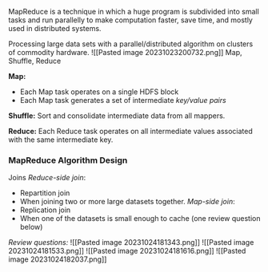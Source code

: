 MapReduce is a technique in which a huge program is subdivided into small tasks and run parallelly to make computation faster, save time, and mostly used in distributed systems.

Processing large data sets with a parallel/distributed algorithm on clusters of commodity hardware.
![[Pasted image 20231023200732.png]]
 Map, Shuffle, Reduce

**Map:**
- Each Map task operates on a single HDFS block
- Each Map task generates a set of intermediate *key/value pairs*

**Shuffle:**
Sort and consolidate intermediate data from all mappers.

**Reduce:**
Each Reduce task operates on all intermediate values associated with the same intermediate key.

### MapReduce Algorithm Design
Joins
*Reduce-side join*: 
- Repartition join
- When joining two or more large datasets together.
*Map-side join*: 
- Replication join
- When one of the datasets is small enough to cache
(one review question below)

*Review questions:*
![[Pasted image 20231024181343.png]]
![[Pasted image 20231024181533.png]]
![[Pasted image 20231024181616.png]]
![[Pasted image 20231024182037.png]]
